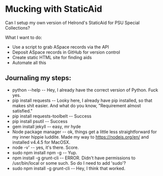 # Mucking with StaticAid
Can I setup my own version of Helrond's StaticAid for PSU Special Collections?

What I want to do:
* Use a script to grab ASpace records via the API
* Deposit ASpace records in GitHub for version control
* Create static HTML site for finding aids
* Automate all this

## Journaling my steps:
* python --help -- Hey, I already have the correct version of Python. Fuck yes.
* pip install requests -- Looky here, I already have pip installed, so that makes shit easier. And what do you know, "Requirement almost satisfied."
* pip install requests-toolbelt -- Success
* pip install psutil -- Success
* gem install jekyll -- easy, mr hyde
* Node package manager -- ok, things get a little less straightforward for my inner hippie luddite. Made my way to https://nodejs.org/en/ and 
installed v4.4.5 for MacOSX. 
* node -v' -- yes, it's there. Score.
* sudo npm install npm -g -- Yup.
* npm install -g grunt-cli -- ERROR. Didn't have permissions to /usr/bin/local or some such. So do I need to add 'sudo'?
* sudo npm install -g grunt-cli -- Hey, I think that worked.
